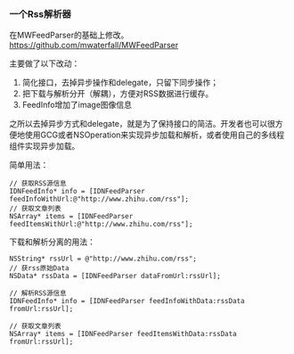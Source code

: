 ### 一个Rss解析器

在MWFeedParser的基础上修改。https://github.com/mwaterfall/MWFeedParser

主要做了以下改动：

1. 简化接口，去掉异步操作和delegate，只留下同步操作；
1. 把下载与解析分开（解耦），方便对RSS数据进行缓存。
1. FeedInfo增加了image图像信息

之所以去掉异步方式和delegate，就是为了保持接口的简洁。开发者也可以很方便地使用GCG或者NSOperation来实现异步加载和解析，或者使用自己的多线程组件实现异步加载。

简单用法：

	// 获取RSS源信息
	IDNFeedInfo* info = [IDNFeedParser feedInfoWithUrl:@"http://www.zhihu.com/rss"];
	// 获取文章列表
	NSArray* items = [IDNFeedParser feedItemsWithUrl:@"http://www.zhihu.com/rss"];

下载和解析分离的用法：

	NSString* rssUrl = @"http://www.zhihu.com/rss";
	// 获rss原始Data
	NSData* rssData = [IDNFeedParser dataFromUrl:rssUrl];
  
	// 解析RSS源信息
	IDNFeedInfo* info = [IDNFeedParser feedInfoWithData:rssData fromUrl:rssUrl];
  
	// 获取文章列表
	NSArray* items = [IDNFeedParser feedItemsWithData:rssData fromUrl:rssUrl];
